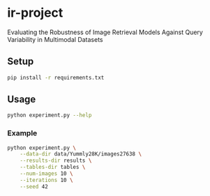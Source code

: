 # ir-project

Evaluating the Robustness of Image Retrieval Models Against Query Variability in Multimodal Datasets

## Setup

```bash
pip install -r requirements.txt
```

## Usage

```bash
python experiment.py --help
```

### Example

```bash
python experiment.py \
    --data-dir data/Yummly28K/images27638 \
    --results-dir results \
    --tables-dir tables \
    --num-images 10 \
    --iterations 10 \
    --seed 42
```
